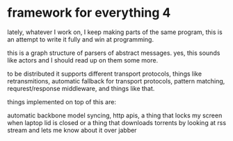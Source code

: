 framework for everything 4
==========================

lately, whatever I work on, I keep making parts of the same program, this is an attempt to write it fully and win at programming.

this is a graph structure of parsers of abstract messages. yes, this sounds like actors and I should read up on them some more.

to be distributed it supports different transport protocols, things like retransmitions, automatic fallback for transport protocols, pattern matching, requrest/response middleware, and things like that. 

things implemented on top of this are:

automatic backbone model syncing, 
http apis, 
a thing that locks my screen when laptop lid is closed 
or a thing that downloads torrents by looking at rss stream and lets me know about it over jabber

